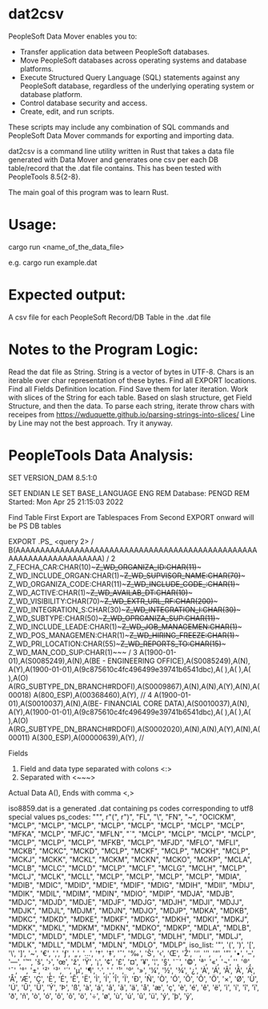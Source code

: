 # dat2csv

PeopleSoft Data Mover enables you to:

- Transfer application data between PeopleSoft databases.
- Move PeopleSoft databases across operating systems and database platforms.
- Execute Structured Query Language (SQL) statements against any PeopleSoft database, regardless of the underlying operating system or database platform.
- Control database security and access.
- Create, edit, and run scripts.

These scripts may include any combination of SQL commands and PeopleSoft Data Mover commands for exporting and importing data.

dat2csv is a command line utility written in Rust that takes a data file generated with Data Mover and generates one csv per each DB table/record that the .dat file contains. This has been tested with PeopleTools 8.5{2-8}. 

The main goal of this program was to learn Rust.

Usage:
======
cargo run <name_of_the_data_file>

e.g. cargo run example.dat

Expected output:
================
A csv file for each PeopleSoft Record/DB Table in the .dat file

Notes to the Program Logic:
==========================
Read the dat file as String. 
String is a vector of bytes in UTF-8. 
Chars is an iterable over char representation of these bytes.
Find all EXPORT <table> locations. 
Find all Fields Definition location. 
Find Save them for later iteration. 
Work with slices of the String for each table.
Based on slash structure, get Field Structure, and then the data. 
To parse each string, iterate throw chars with receipes from https://wduquette.github.io/parsing-strings-into-slices/
Line by Line may not the best approach. Try it anyway.


PeopleTools Data Analysis:
==========================
SET VERSION_DAM  8.5:1:0
      
SET ENDIAN LE
SET BASE_LANGUAGE ENG
REM Database: PENGD
REM Started: Mon Apr 25 21:15:03 2022

Find Table
First Export are Tablespaces
From Second EXPORT onward will be PS DB tables

EXPORT <Tabla>.PS_<Tabla> <Query>
<query 2>
/
B(AAAAAAAAAAAAAAAAAAAAAAAAAAAAAAAAAAAAAAAAAAAAAAAAAAAAAAAAAAAAAAAAAAAA)
/ 2
Z_FECHA_CAR:CHAR(10)~~~Z_WD_ORGANIZA_ID:CHAR(11)~~~
Z_WD_INCLUDE_ORGAN:CHAR(1)~~~Z_WD_SUPVISOR_NAME:CHAR(70)~~~
Z_WD_ORGANIZA_CODE:CHAR(11)~~~Z_WD_INCLUDE_CODE_:CHAR(1)~~~
Z_WD_ACTIVE:CHAR(1)~~~Z_WD_AVAILAB_DT:CHAR(10)~~~
Z_WD_VISIBILITY:CHAR(70)~~~Z_WD_EXTR_URL_RF:CHAR(200)~~~
Z_WD_INTEGRATION_S:CHAR(30)~~~Z_WD_INTEGRATION_I:CHAR(30)~~~
Z_WD_SUBTYPE:CHAR(50)~~~Z_WD_OPRGANIZA_SUP:CHAR(11)~~~
Z_WD_INCLUDE_LEADE:CHAR(1)~~~Z_WD_JOB_MANAGEMEN:CHAR(1)~~~
Z_WD_POS_MANAGEMEN:CHAR(1)~~~Z_WD_HIRING_FREEZE:CHAR(1)~~~
Z_WD_PRI_LOCATION:CHAR(55)~~~Z_WD_REPORTS_TO:CHAR(15)~~~
Z_WD_MAN_COD_SUP:CHAR(1)~~~
/ 3
A(1900-01-01),A(S0085249),A(N),A(BE - ENGINEERING OFFICE),A(S0085249),A(N),
A(Y),A(1900-01-01),A(9c875610c4fc496499e39741b6541dbc),A( ),A( ),A( ),A(O)
A(RG_SUBTYPE_DN_BRANCH#RDOFI),A(S0009867),A(N),A(N),A(Y),A(N),A(00018)
A(800_ESP),A(00368460),A(Y),
// 4
A(1900-01-01),A(S0010037),A(N),A(BE- FINANCIAL CORE DATA),A(S0010037),A(N),
A(Y),A(1900-01-01),A(9c875610c4fc496499e39741b6541dbc),A( ),A( ),A( ),A(O)
A(RG_SUBTYPE_DN_BRANCH#RDOFI),A(S0002020),A(N),A(N),A(Y),A(N),A(00011)
A(300_ESP),A(00000639),A(Y),
//

Fields
1) Field and data type separated with colons <:>
2) Separated with <~~~>

Actual Data
A(),
Ends with comma <,>

iso8859.dat is a generated .dat containing ps codes corresponding to utf8 special values
ps_codes: 
    "\"", r"\(", r"\)", "FL", "\\", "FN", "~", "OCICKM", "MCLP", "MCLP", "MCLP", "MCLP",
    "MCLP", "MCLP", "MCLP", "MCLP", "MFKA", "MCLP", "MFJC", "MFLN", "`", "MCLP", "MCLP",
    "MCLP", "MCLP", "MCLP", "MCLP", "MCLP", "MFKB", "MCLP", "MFJD", "MFLO", "MFLI", "MCKB",
    "MCKC", "MCKD", "MCLP", "MCKF", "MCLP", "MCKH", "MCLP", "MCKJ", "MCKK", "MCKL", "MCKM",
    "MCKN", "MCKO", "MCKP", "MCLA", "MCLB", "MCLC", "MCLD", "MCLP", "MCLF", "MCLG", "MCLH",
    "MCLP", "MCLJ", "MCLK", "MCLL", "MCLP", "MCLP", "MCLP", "MCLP", "MDIA", "MDIB", "MDIC",
    "MDID", "MDIE", "MDIF", "MDIG", "MDIH", "MDII", "MDIJ", "MDIK", "MDIL", "MDIM", "MDIN",
    "MDIO", "MDIP", "MDJA", "MDJB", "MDJC", "MDJD", "MDJE", "MDJF", "MDJG", "MDJH", "MDJI",
    "MDJJ", "MDJK", "MDJL", "MDJM", "MDJN", "MDJO", "MDJP", "MDKA", "MDKB", "MDKC", "MDKD",
    "MDKE", "MDKF", "MDKG", "MDKH", "MDKI", "MDKJ", "MDKK", "MDKL", "MDKM", "MDKN", "MDKO",
    "MDKP", "MDLA", "MDLB", "MDLC", "MDLD", "MDLE", "MDLF", "MDLG", "MDLH", "MDLI", "MDLJ",
    "MDLK", "MDLL", "MDLM", "MDLN", "MDLO", "MDLP",
iso_list: 
    '"', '(', ')', '[', '\\', ']', '~', '€', '‚', 'ƒ', '„', '…', '†', '‡', 'ˆ', '‰', 'Š', '‹',
    'Œ', 'Ž', '‘', '’', '“', '”', '•', '–', '—', '™', 'š', '›', 'œ', 'ž', 'Ÿ', '¡', '¢', '£',
    '¤', '¥', '¦', '§', '¨', '©', 'ª', '«', '¬', '­', '®', '¯', '°', '±', '²', '³', '´', 'µ',
    '¶', '·', '¸', '¹', 'º', '»', '¼', '½', '¾', '¿', 'À', 'Á', 'Â', 'Ã', 'Ä', 'Å', 'Æ', 'Ç',
    'È', 'É', 'Ê', 'Ë', 'Ì', 'Í', 'Î', 'Ï', 'Ð', 'Ñ', 'Ò', 'Ó', 'Ô', 'Õ', 'Ö', '×', 'Ø', 'Ù',
    'Ú', 'Û', 'Ü', 'Ý', 'Þ', 'ß', 'à', 'á', 'â', 'ã', 'ä', 'å', 'æ', 'ç', 'è', 'é', 'ê', 'ë',
    'ì', 'í', 'î', 'ï', 'ð', 'ñ', 'ò', 'ó', 'ô', 'õ', 'ö', '÷', 'ø', 'ù', 'ú', 'û', 'ü', 'ý',
    'þ', 'ÿ',
